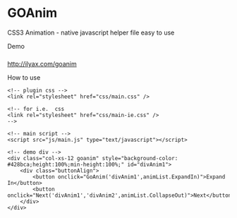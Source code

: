 GOAnim
======

CSS3 Animation - native javascript  helper file easy to use 

Demo
#####

http://ilyax.com/goanim


How to use 

    <!-- plugin css -->
    <link rel="stylesheet" href="css/main.css" />
    
    <!-- for i.e.  css 
    <link rel="stylesheet" href="css/main-ie.css" />
    -->
    
    <!-- main script -->
    <script src="js/main.js" type="text/javascript"></script>
    
    <!-- demo div -->
    <div class="col-xs-12 goanim" style="background-color: #428bca;height:100%;min-height:100%;" id="divAnim1">
        <div class="buttonAlign">
            <button onclick="GoAnim('divAnim1',animList.ExpandIn)">Expand In</button>
            <button onclick="Next('divAnim1','divAnim2',animList.CollapseOut)">Next</button>
        </div>
    </div>

